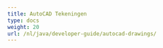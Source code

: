 ```yaml
---
title: AutoCAD Tekeningen
type: docs
weight: 20
url: /nl/java/developer-guide/autocad-drawings/
---
```

